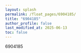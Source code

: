 ```yaml
---
layout: splash
permalink: /float_pages/6904185/
title: "6904185"
author_profile: false
last_modified_at: 2025-06-13
toc: false
---
```

 
6904185
